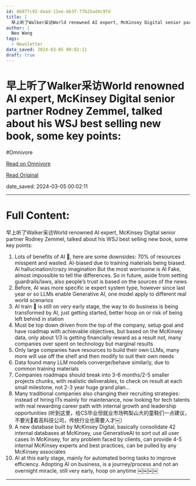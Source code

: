 ```yaml
---
id: 86977c92-daad-11ee-bb3f-77b25ad4c9fd
title: |
  早上听了Walker采访World renowned AI expert, McKinsey Digital senior partner Rodney Zemmel, talked about his WSJ best selling new book, some key points:
author: |
  Neo Wang
tags:
  - Newsletter
date_saved: 2024-03-05 00:02:11
draft: true
---
```


# 早上听了Walker采访World renowned AI expert, McKinsey Digital senior partner Rodney Zemmel, talked about his WSJ best selling new book, some key points:
#Omnivore

[Read on Omnivore](https://omnivore.app/me/walker-world-renowned-ai-expert-mc-kinsey-digital-senior-partner-18e0cfd9efe)

[Read Original](https://omnivore.app/no_url?q=a9ee3968-7a14-49b2-b2a3-21ea989ccad3)

date_saved: 2024-03-05 00:02:11


--- 

# Full Content: 

早上听了Walker采访World renowned AI expert, McKinsey Digital senior partner Rodney Zemmel, talked about his WSJ best selling new book, some key points:

1. Lots of benefits of AI 🌊, here are some downsides: 70% of resources misspent and wasted. AI-biased due to training materials being biased. AI hallucination/crazy imagination But the most worrisome is AI Fake, almost impossible to tell the differences. So in future, aside from setting guardrails/laws, also people’s trust is based on the sources of the news
2. Before, AI was more specific ie expert system type, however since last year or so LLMs enable Generative AI, one model apply to different real world scenarios
3. AI train 🚂 is still on very early stage, the way to do business is being transformed by AI, just getting started, better hoop on or risk of being left behind in station
4. Must be top down driven from the top of the company, setup goal and have roadmap with achievable objectives, but based on the McKinsey data, only about 1/3 is getting financially reward as a result not, many companies over spent on technology but marginal results
5. Only large companies have resources to build their own LLMs, many more will use off the shelf and then modify to suit their own needs
6. Data found many LLM models converge/behave similarly, due to common training materials
7. Companies roadmaps should break into 3-6 months/2-5 smaller projects chunks, with realistic deliverables, to check on result at each small milestone, not 2-3 year huge grand plan…
8. Many traditional companies also changing their recruiting strategies: instead of hiring ITs mainly for maintenance, now looking for tech talents with real rewarding career path with internal growth and leadership opportunities (听到这里，给CS毕业但就业市场鸭梨山大的童鞋们一点建议，不要光👀着高科技公司，传统行业也需要人才￼）
9. A new database built by McKinsey Digital, basically consolidate 42 internal databases at McKinsey, use GenerativeAI to sort out all user cases In McKinsey, for any problem faced by clients, can provide 4-5 internal McKinsey experts and best practices, can be pulled by any McKinsey associates
10. AI at this early stage, mainly for automated boring tasks to improve efficiency. Adopting AI on business, is a journey/process and not an overnight miracle, still very early, hoop on anytime ￼￼￼￼

---

